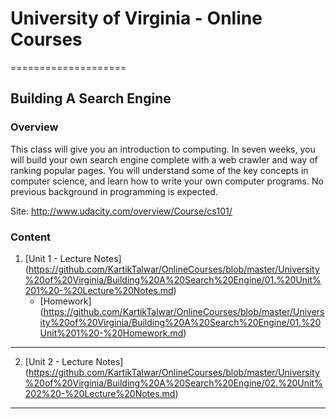 # University of Virginia - Online Courses
====================

## Building A Search Engine

### Overview

This class will give you an introduction to computing. In seven weeks, you will build your own search engine complete with a web crawler and way of ranking popular pages. You will understand some of the key concepts in computer science, and learn how to write your own computer programs. No previous background in programming is expected.

Site: http://www.udacity.com/overview/Course/cs101/

### Content

1. [Unit 1 - Lecture Notes] (https://github.com/KartikTalwar/OnlineCourses/blob/master/University%20of%20Virginia/Building%20A%20Search%20Engine/01.%20Unit%201%20-%20Lecture%20Notes.md)
	+ [Homework] (https://github.com/KartikTalwar/OnlineCourses/blob/master/University%20of%20Virginia/Building%20A%20Search%20Engine/01.%20Unit%201%20-%20Homework.md)

______________________________________________________________

2. [Unit 2 - Lecture Notes] (https://github.com/KartikTalwar/OnlineCourses/blob/master/University%20of%20Virginia/Building%20A%20Search%20Engine/02.%20Unit%202%20-%20Lecture%20Notes.md)
	

______________________________________________________________	